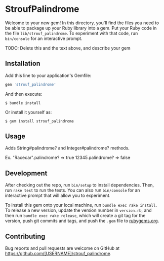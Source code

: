 # StroufPalindrome

Welcome to your new gem! In this directory, you'll find the files you need to be able to package up your Ruby library into a gem. Put your Ruby code in the file `lib/strouf_palindrome`. To experiment with that code, run `bin/console` for an interactive prompt.

TODO: Delete this and the text above, and describe your gem

## Installation

Add this line to your application's Gemfile:

```ruby
gem 'strouf_palindrome'
```

And then execute:

    $ bundle install

Or install it yourself as:

    $ gem install strouf_palindrome

## Usage

Adds String#palindrome? and Integer#palindrome? methods.

Ex.
"Racecar".palindrome? => true
12345.palindrome? => false

## Development

After checking out the repo, run `bin/setup` to install dependencies. Then, run `rake test` to run the tests. You can also run `bin/console` for an interactive prompt that will allow you to experiment.

To install this gem onto your local machine, run `bundle exec rake install`. To release a new version, update the version number in `version.rb`, and then run `bundle exec rake release`, which will create a git tag for the version, push git commits and tags, and push the `.gem` file to [rubygems.org](https://rubygems.org).

## Contributing

Bug reports and pull requests are welcome on GitHub at https://github.com/[USERNAME]/strouf_palindrome.

